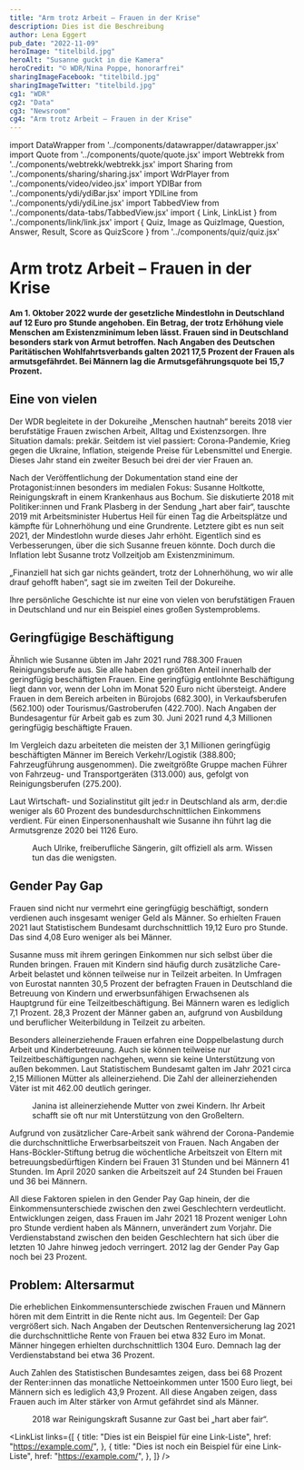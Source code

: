 ```yaml
---
title: "Arm trotz Arbeit – Frauen in der Krise"
description: Dies ist die Beschreibung
author: Lena Eggert
pub_date: "2022-11-09"
heroImage: "titelbild.jpg"
heroAlt: "Susanne guckt in die Kamera"
heroCredit: "© WDR/Nina Poppe, honorarfrei"
sharingImageFacebook: "titelbild.jpg"
sharingImageTwitter: "titelbild.jpg"
cg1: "WDR"
cg2: "Data"
cg3: "Newsroom"
cg4: "Arm trotz Arbeit – Frauen in der Krise"
---
```


import DataWrapper from '../components/datawrapper/datawrapper.jsx'
import Quote from '../components/quote/quote.jsx'
import Webtrekk from '../components/webtrekk/webtrekk.jsx'
import Sharing from '../components/sharing/sharing.jsx'
import WdrPlayer from '../components/video/video.jsx'
import YDIBar from '../components/ydi/ydiBar.jsx'
import YDILine from '../components/ydi/ydiLine.jsx'
import TabbedView from '../components/data-tabs/TabbedView.jsx'
import { Link, LinkList } from '../components/link/link.jsx'
import { Quiz, Image as QuizImage, Question, Answer, Result, Score as QuizScore } from '../components/quiz/quiz.jsx'


# Arm trotz Arbeit – Frauen in der Krise

**Am 1. Oktober 2022 wurde der gesetzliche Mindestlohn in Deutschland auf 12 Euro pro Stunde angehoben. Ein Betrag, der trotz Erhöhung viele Menschen am Existenzminimum leben lässt. Frauen sind in Deutschland besonders stark von Armut betroffen. Nach Angaben des Deutschen Paritätischen Wohlfahrtsverbands galten 2021 17,5 Prozent der Frauen als armutsgefährdet. Bei Männern lag die Armutsgefährungsquote bei 15,7 Prozent.**

## Eine von vielen

Der WDR begleitete in der Dokureihe „Menschen hautnah“ bereits 2018 vier berufstätige Frauen zwischen Arbeit, Alltag und Existenzsorgen. Ihre Situation damals: prekär. Seitdem ist viel passiert: Corona-Pandemie, Krieg gegen die Ukraine, Inflation, steigende Preise für Lebensmittel und Energie. Dieses Jahr stand ein zweiter Besuch bei drei der vier Frauen an.

Nach der Veröffentlichung der Dokumentation stand eine der Protagonist:innen besonders im medialen Fokus: Susanne Holtkotte, Reinigungskraft in einem Krankenhaus aus Bochum. Sie diskutierte 2018 mit Politiker:innen und Frank Plasberg in der Sendung „hart aber fair“, tauschte 2019 mit Arbeitsminister Hubertus Heil für einen Tag die Arbeitsplätze und kämpfte für Lohnerhöhung und eine Grundrente. Letztere gibt es nun seit 2021, der Mindestlohn wurde dieses Jahr erhöht. Eigentlich sind es Verbesserungen, über die sich Susanne freuen könnte. Doch durch die Inflation lebt Susanne trotz Vollzeitjob am Existenzminimum.

„Finanziell hat sich gar nichts geändert, trotz der Lohnerhöhung, wo wir alle drauf gehofft haben“, sagt sie im zweiten Teil der Dokureihe.

Ihre persönliche Geschichte ist nur eine von vielen von berufstätigen Frauen in Deutschland und nur ein Beispiel eines großen Systemproblems.


## Geringfügige Beschäftigung

Ähnlich wie Susanne übten im Jahr 2021 rund 788.300 Frauen Reinigungsberufe aus. Sie alle haben den größten Anteil innerhalb der geringfügig beschäftigten Frauen. Eine geringfügig entlohnte Beschäftigung liegt dann vor, wenn der Lohn im Monat 520 Euro nicht übersteigt. Andere Frauen in dem Bereich arbeiten in Bürojobs (682.300), in Verkaufsberufen (562.100) oder Tourismus/Gastroberufen (422.700). Nach Angaben der Bundesagentur für Arbeit gab es zum 30. Juni 2021 rund 4,3 Millionen geringfügig beschäftigte Frauen.

Im Vergleich dazu arbeiteten die meisten der 3,1 Millionen geringfügig beschäftigten Männer im Bereich Verkehr/Logistik (388.800; Fahrzeugführung ausgenommen). Die zweitgrößte Gruppe machen Führer von Fahrzeug- und Transportgeräten (313.000) aus, gefolgt von Reinigungsberufen (275.200).

<YDIBar name="entlohnung"/>

Laut Wirtschaft- und Sozialinstitut gilt jed:r in Deutschland als arm, der:die weniger als 60 Prozent des bundesdurchschnittlichen Einkommens verdient. Für einen Einpersonenhaushalt wie Susanne ihn führt lag die Armutsgrenze 2020 bei 1126 Euro.

<figure>
<WdrPlayer videoId="2822796" videoPoster="poster_ulrike.jpg" />
<figcaption>Auch Ulrike, freiberufliche Sängerin, gilt offiziell als arm. Wissen tun das die wenigsten.</figcaption>
</figure>

## Gender Pay Gap

Frauen sind nicht nur vermehrt eine geringfügig beschäftigt, sondern verdienen auch insgesamt weniger Geld als Männer. So erhielten Frauen 2021 laut Statistischem Bundesamt durchschnittlich 19,12 Euro pro Stunde. Das sind 4,08 Euro weniger als bei Männer.

Susanne muss mit ihrem geringen Einkommen nur sich selbst über die Runden bringen. Frauen mit Kindern sind häufig durch zusätzliche Care-Arbeit belastet und können teilweise nur in Teilzeit arbeiten. In Umfragen von Eurostat nannten 30,5 Prozent der befragten Frauen in Deutschland die Betreuung von Kindern und erwerbsunfähigen Erwachsenen als Hauptgrund für eine Teilzeitbeschäftigung. Bei Männern waren es lediglich 7,1 Prozent. 28,3 Prozent der Männer gaben an, aufgrund von Ausbildung und beruflicher Weiterbildung in Teilzeit zu arbeiten.

<YDIBar name="vollzeit"/>

<YDIBar name="teilzeit"/>

Besonders alleinerziehende Frauen erfahren eine Doppelbelastung durch Arbeit und Kinderbetreuung. Auch sie können teilweise nur Teilzeitbeschäftigungen nachgehen, wenn sie keine Unterstützung von außen bekommen. Laut Statistischem Bundesamt galten im Jahr 2021 circa 2,15 Millionen Mütter als alleinerziehend. Die Zahl der alleinerziehenden Väter ist mit 462.00 deutlich geringer.

<figure>
<WdrPlayer videoId="2822803" videoPoster="poster_janina.jpg" />
<figcaption>Janina ist alleinerziehende Mutter von zwei Kindern. Ihr Arbeit schafft sie oft nur mit Unterstützung von den Großeltern.</figcaption>
</figure>

Aufgrund von zusätzlicher Care-Arbeit sank während der Corona-Pandemie die durchschnittliche Erwerbsarbeitszeit von Frauen. Nach Angaben der Hans-Böckler-Stiftung betrug die wöchentliche Arbeitszeit von Eltern mit betreuungsbedürftigen Kindern bei Frauen 31 Stunden und bei Männern 41 Stunden. Im April 2020 sanken die Arbeitszeit auf 24 Stunden bei Frauen und 36 bei Männern.

All diese Faktoren spielen in den Gender Pay Gap hinein, der die Einkommensunterschiede zwischen den zwei Geschlechtern verdeutlicht. Entwicklungen zeigen, dass Frauen im Jahr 2021 18 Prozent weniger Lohn pro Stunde verdient haben als Männern, unverändert zum Vorjahr. Die Verdienstabstand zwischen den beiden Geschlechtern hat sich über die letzten 10 Jahre hinweg jedoch verringert. 2012 lag der Gender Pay Gap noch bei 23 Prozent.

## Problem: Altersarmut

Die erheblichen Einkommensunterschiede zwischen Frauen und Männern hören mit dem Eintritt in die Rente nicht aus. Im Gegenteil: Der Gap vergrößert sich. Nach Angaben der Deutschen Rentenversicherung lag 2021 die durchschnittliche Rente von Frauen bei etwa 832 Euro im Monat. Männer hingegen erhielten durchschnittlich 1304 Euro. Demnach lag der Verdienstabstand bei etwa 36 Prozent.

Auch Zahlen des Statistischen Bundesamtes zeigen, dass bei 68 Prozent der Renter:innen das monatliche Nettoeinkommen unter 1500 Euro liegt, bei Männern sich es lediglich 43,9 Prozent. All diese Angaben zeigen, dass Frauen auch im Alter stärker von Armut gefährdet sind als Männer.

<YDILine name="altersarmut"/>

<figure>
<WdrPlayer videoId="2822800" videoPoster="poster_susanne.jpg" />
<figcaption>2018 war Reinigungskraft Susanne zur Gast bei „hart aber fair“.</figcaption>
</figure>

<Link title="Dies ist ein Beispiel für einen einzelnen Link" href="https://example.com/" />

<LinkList links={[
    {
        title: "Dies ist ein Beispiel für eine Link-Liste",
        href: "https://example.com/",
    },
    {
        title: "Dies ist noch ein Beispiel für eine Link-Liste",
        href: "https://example.com/",
    },
]} />

<Sharing twitter facebook mail whatsapp telegram reddit xing linkedin />
